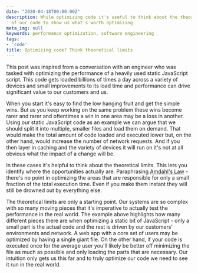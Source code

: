 ```yaml
---
date: "2020-04-18T00:00:00Z"
description: While optimizing code it's useful to think about the theoretical limits
  of our code to show us what's worth optimizing.
meta_img: null
keywords: performance optimization, software engineering
tags:
- 'code'
title: Optimizing code? Think theoretical limits
---
```


This post was inspired from a conversation with an engineer who was tasked with optimizing the performance of a heavily used static JavaScript script. This code gets loaded billions of times a day across a variety of devices and small improvements to its load time and performance can drive significant value to our customers and us.

When you start it's easy to find the low hanging fruit and get the simple wins. But as you keep working on the same problem these wins become rarer and rarer and oftentimes a win in one area may be a loss in another. Using our static JavaScript code as an example we can argue that we should split it into multiple, smaller files and load them on demand. That would make the total amount of code loaded and executed lower but, on the other hand, would increase the number of network requests. And if you then layer in caching and the variety of devices it will run on it's not at all obvious what the impact of a change will be.

In these cases it's helpful to think about the theoretical limits. This lets you identify where the opportunities actually are. Paraphrasing [Amdahl's Law](https://en.wikipedia.org/wiki/Amdahl%27s_law) - there's no point in optimizing the areas that are responsible for only a small fraction of the total execution time. Even if you make them instant they will still be drowned out by everything else.

The theoretical limits are only a starting point. Our systems are so complex with so many moving pieces that it's imperative to actually test the performance in the real world. The example above highlights how many different pieces there are when optimizing a static bit of JavaScript - only a small part is the actual code and the rest is driven by our customers' environments and network. A web app with a core set of users may be optimized by having a single giant file. On the other hand, if your code is executed once for the average user you'll likely be better off minimizing the file as much as possible and only loading the parts that are necessary. Our intuition only gets us this far and to truly optimize our code we need to see it run in the real world.
